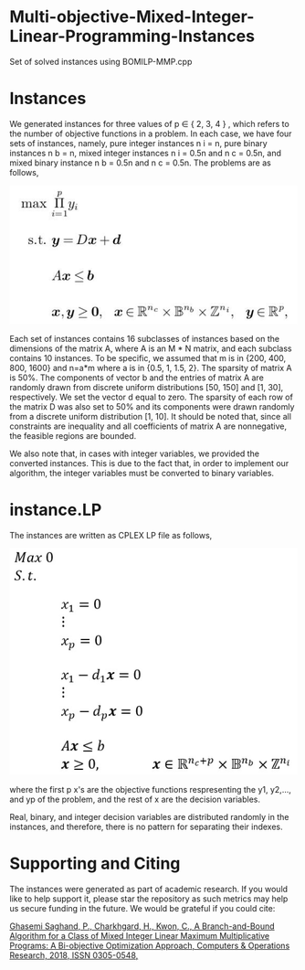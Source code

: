 # Multi-objective-Mixed-Integer-Linear-Programming-Instances
Set of solved instances using BOMILP-MMP.cpp
# Instances
We generated instances for three values of p ∈ { 2, 3, 4 } , which refers to
the number of objective functions in a problem. In each case, we have four sets of instances, namely,
pure integer instances n i = n, pure binary instances n b = n, mixed integer instances n i = 0.5n and
n c = 0.5n, and mixed binary instance n b = 0.5n and n c = 0.5n. The problems are as follows,

![Images](Images/problem.jpg)

Each set of instances contains 16 subclasses of instances based on the dimensions of the matrix A, where A is an M * N matrix, and each subclass contains 10 instances. To be specific, we assumed that m is in {200, 400, 800, 1600} and n=a*m where a is in {0.5, 1, 1.5, 2}. The sparsity of matrix A is 50%. The components of vector b and the entries of matrix A are randomly drawn from discrete uniform distributions [50, 150] and [1, 30], respectively. We set the vector d equal to zero. The sparsity of each row of the matrix D was also set to 50% and its components were drawn randomly from a discrete uniform distribution [1, 10].
It should be noted that, since all constraints are inequality and all coefficients of matrix A are nonnegative, the feasible regions are bounded.

We also note that, in cases with integer variables, we provided the converted instances. This is due to the fact that, in order to implement our algorithm, the integer variables must be converted to binary variables.

# instance.LP

The instances are written as CPLEX LP file as follows,

![Images](Images/instance.jpg)

where the first p x's are the objective functions respresenting the y1, y2,..., and yp of the problem, and the rest of x are the decision variables.

Real, binary, and integer decision variables are distributed randomly in the instances, and therefore, there is no pattern for separating their indexes.
# Supporting and Citing

The instances were generated as part of academic research. If you would like to help support it, please star the repository as such metrics may help us secure funding in the future. We would be grateful if you could cite:

[Ghasemi Saghand, P., Charkhgard, H., Kwon, C., A Branch-and-Bound Algorithm for a Class of Mixed Integer Linear Maximum Multiplicative Programs: A Bi-objective Optimization Approach, Computers & Operations Research, 2018, ISSN 0305-0548,](https://doi.org/10.1016/j.cor.2018.08.004)
